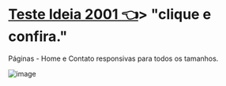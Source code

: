 # [Teste Ideia 2001 👈](https://teste-ideia-2001-o751.vercel.app)> "clique e confira."
Páginas - Home e Contato responsivas para todos os tamanhos.

![image](https://user-images.githubusercontent.com/104214681/202577479-3e2b3463-6b06-4ea5-a0d8-b34b2d0f03c4.png)


